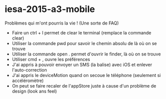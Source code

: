 # iesa-2015-a3-mobile

Problèmes qui m'ont pourris la vie ! (Une sorte de FAQ)

* Faire un ctrl + l permet de clear le terminal (remplace la commande clear)
* Utiliser la commande pwd pour savoir le chemin absolu de là où on se trouve
* Utiliser la commande open . permet d'ouvrir le finder, là où on se trouve
* Utiliser cmd + , ouvre les préférences
* J'ai appris à pouvoir envoyer un SMS (la balise) avec iOS et enlever l'auto-correction
* J'ai appris le deviceMotion quand on secoue le téléphone (seulement si accéléromètre)
* On peut se faire recaler de l'appStore juste à cause d'un problème de design (look ans feel)
